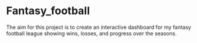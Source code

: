 # Fantasy_football
The aim for this project is to create an interactive dashboard for my fantasy football league showing wins, losses, and progress over the seasons.
